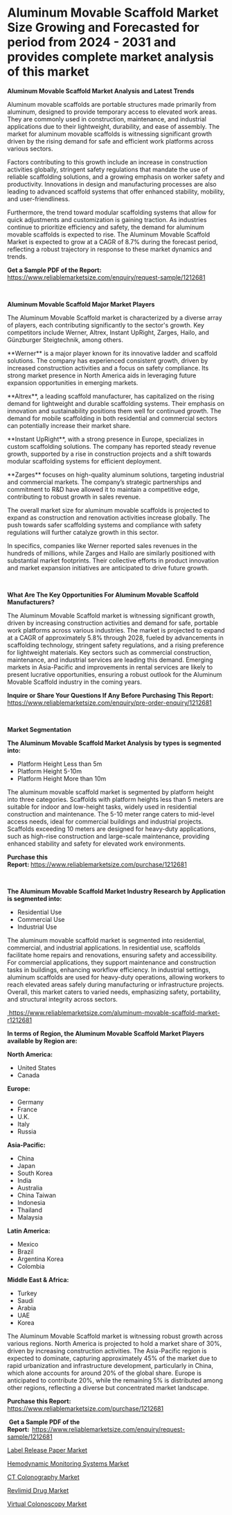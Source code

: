 <p><h1>Aluminum Movable Scaffold Market Size Growing and Forecasted for period from 2024 - 2031 and provides complete market analysis of this market</h1></p><p><strong>Aluminum Movable Scaffold Market Analysis and Latest Trends</strong></p>
<p><p>Aluminum movable scaffolds are portable structures made primarily from aluminum, designed to provide temporary access to elevated work areas. They are commonly used in construction, maintenance, and industrial applications due to their lightweight, durability, and ease of assembly. The market for aluminum movable scaffolds is witnessing significant growth driven by the rising demand for safe and efficient work platforms across various sectors.</p><p>Factors contributing to this growth include an increase in construction activities globally, stringent safety regulations that mandate the use of reliable scaffolding solutions, and a growing emphasis on worker safety and productivity. Innovations in design and manufacturing processes are also leading to advanced scaffold systems that offer enhanced stability, mobility, and user-friendliness.</p><p>Furthermore, the trend toward modular scaffolding systems that allow for quick adjustments and customization is gaining traction. As industries continue to prioritize efficiency and safety, the demand for aluminum movable scaffolds is expected to rise. The Aluminum Movable Scaffold Market is expected to grow at a CAGR of 8.7% during the forecast period, reflecting a robust trajectory in response to these market dynamics and trends.</p></p>
<p><strong>Get a Sample PDF of the Report:&nbsp;</strong> <a href="https://www.reliablemarketsize.com/enquiry/request-sample/1212681?utm_campaign=1140&utm_medium=2&utm_source=Github&utm_content=ia&utm_term=17122024&utm_id=aluminum-movable-scaffold">https://www.reliablemarketsize.com/enquiry/request-sample/1212681</a></p>
<p>&nbsp;</p>
<p><strong>Aluminum Movable Scaffold Major Market Players</strong></p>
<p><p>The Aluminum Movable Scaffold market is characterized by a diverse array of players, each contributing significantly to the sector's growth. Key competitors include Werner, Altrex, Instant UpRight, Zarges, Hailo, and Günzburger Steigtechnik, among others.</p><p>**Werner** is a major player known for its innovative ladder and scaffold solutions. The company has experienced consistent growth, driven by increased construction activities and a focus on safety compliance. Its strong market presence in North America aids in leveraging future expansion opportunities in emerging markets.</p><p>**Altrex**, a leading scaffold manufacturer, has capitalized on the rising demand for lightweight and durable scaffolding systems. Their emphasis on innovation and sustainability positions them well for continued growth. The demand for mobile scaffolding in both residential and commercial sectors can potentially increase their market share.</p><p>**Instant UpRight**, with a strong presence in Europe, specializes in custom scaffolding solutions. The company has reported steady revenue growth, supported by a rise in construction projects and a shift towards modular scaffolding systems for efficient deployment.</p><p>**Zarges** focuses on high-quality aluminum solutions, targeting industrial and commercial markets. The company’s strategic partnerships and commitment to R&D have allowed it to maintain a competitive edge, contributing to robust growth in sales revenue.</p><p>The overall market size for aluminum movable scaffolds is projected to expand as construction and renovation activities increase globally. The push towards safer scaffolding systems and compliance with safety regulations will further catalyze growth in this sector.</p><p>In specifics, companies like Werner reported sales revenues in the hundreds of millions, while Zarges and Hailo are similarly positioned with substantial market footprints. Their collective efforts in product innovation and market expansion initiatives are anticipated to drive future growth.</p></p>
<p>&nbsp;</p>
<p><strong>What Are The Key Opportunities For Aluminum Movable Scaffold Manufacturers?</strong></p>
<p><p>The Aluminum Movable Scaffold market is witnessing significant growth, driven by increasing construction activities and demand for safe, portable work platforms across various industries. The market is projected to expand at a CAGR of approximately 5.8% through 2028, fueled by advancements in scaffolding technology, stringent safety regulations, and a rising preference for lightweight materials. Key sectors such as commercial construction, maintenance, and industrial services are leading this demand. Emerging markets in Asia-Pacific and improvements in rental services are likely to present lucrative opportunities, ensuring a robust outlook for the Aluminum Movable Scaffold industry in the coming years.</p></p>
<p><strong>Inquire or Share Your Questions If Any Before Purchasing This Report:</strong> <a href="https://www.reliablemarketsize.com/enquiry/pre-order-enquiry/1212681?utm_campaign=1140&utm_medium=2&utm_source=Github&utm_content=ia&utm_term=17122024&utm_id=aluminum-movable-scaffold">https://www.reliablemarketsize.com/enquiry/pre-order-enquiry/1212681</a></p>
<p>&nbsp;</p>
<p><strong>Market Segmentation</strong></p>
<p><strong>The Aluminum Movable Scaffold Market Analysis by types is segmented into:</strong></p>
<p><ul><li>Platform Height Less than 5m</li><li>Platform Height 5-10m</li><li>Platform Height More than 10m</li></ul></p>
<p><p>The aluminum movable scaffold market is segmented by platform height into three categories. Scaffolds with platform heights less than 5 meters are suitable for indoor and low-height tasks, widely used in residential construction and maintenance. The 5-10 meter range caters to mid-level access needs, ideal for commercial buildings and industrial projects. Scaffolds exceeding 10 meters are designed for heavy-duty applications, such as high-rise construction and large-scale maintenance, providing enhanced stability and safety for elevated work environments.</p></p>
<p><strong>Purchase this Report:&nbsp;</strong><a href="https://www.reliablemarketsize.com/purchase/1212681?utm_campaign=1140&utm_medium=2&utm_source=Github&utm_content=ia&utm_term=17122024&utm_id=aluminum-movable-scaffold">https://www.reliablemarketsize.com/purchase/1212681</a></p>
<p>&nbsp;</p>
<p><strong>The Aluminum Movable Scaffold Market Industry Research by Application is segmented into:</strong></p>
<p><ul><li>Residential Use</li><li>Commercial Use</li><li>Industrial Use</li></ul></p>
<p><p>The aluminum movable scaffold market is segmented into residential, commercial, and industrial applications. In residential use, scaffolds facilitate home repairs and renovations, ensuring safety and accessibility. For commercial applications, they support maintenance and construction tasks in buildings, enhancing workflow efficiency. In industrial settings, aluminum scaffolds are used for heavy-duty operations, allowing workers to reach elevated areas safely during manufacturing or infrastructure projects. Overall, this market caters to varied needs, emphasizing safety, portability, and structural integrity across sectors.</p></p>
<p><a href="https://www.reliablemarketsize.com/aluminum-movable-scaffold-market-r1212681?utm_campaign=1140&utm_medium=2&utm_source=Github&utm_content=ia&utm_term=17122024&utm_id=aluminum-movable-scaffold">&nbsp;https://www.reliablemarketsize.com/aluminum-movable-scaffold-market-r1212681</a></p>
<p><strong>In terms of Region, the Aluminum Movable Scaffold Market Players available by Region are:</strong></p>
<p>
    <p> <strong> North America: </strong>
        <ul>
            <li>United States</li>
            <li>Canada</li>
        </ul>
        </p> 
    <p> <strong> Europe: </strong>
        <ul>
            <li>Germany</li>
            <li>France</li>
            <li>U.K.</li>
            <li>Italy</li>
            <li>Russia</li>
        </ul>
        </p> 
    <p> <strong> Asia-Pacific: </strong>
        <ul>
            <li>China</li>
            <li>Japan</li>
            <li>South Korea</li>
            <li>India</li>
            <li>Australia</li>
            <li>China Taiwan</li>
            <li>Indonesia</li>
            <li>Thailand</li>
            <li>Malaysia</li>
        </ul>
        </p> 
    <p> <strong> Latin America: </strong>
        <ul>
            <li>Mexico</li>
            <li>Brazil</li>
            <li>Argentina Korea</li>
            <li>Colombia</li>
        </ul>
        </p> 
    <p> <strong> Middle East & Africa: </strong>
        <ul>
            <li>Turkey</li>
            <li>Saudi</li>
            <li>Arabia</li>
            <li>UAE</li>
            <li>Korea</li>
        </ul>
    </p>
    </p>
<p><p>The Aluminum Movable Scaffold market is witnessing robust growth across various regions. North America is projected to hold a market share of 30%, driven by increasing construction activities. The Asia-Pacific region is expected to dominate, capturing approximately 45% of the market due to rapid urbanization and infrastructure development, particularly in China, which alone accounts for around 20% of the global share. Europe is anticipated to contribute 20%, while the remaining 5% is distributed among other regions, reflecting a diverse but concentrated market landscape.</p></p>
<p><strong>Purchase this Report: </strong><a href="https://www.reliablemarketsize.com/purchase/1212681?utm_campaign=1140&utm_medium=2&utm_source=Github&utm_content=ia&utm_term=17122024&utm_id=aluminum-movable-scaffold">https://www.reliablemarketsize.com/purchase/1212681</a></p>
<p>&nbsp;<strong>Get a Sample PDF of the Report:&nbsp;&nbsp;</strong><a href="https://www.reliablemarketsize.com/enquiry/request-sample/1212681?utm_campaign=1140&utm_medium=2&utm_source=Github&utm_content=ia&utm_term=17122024&utm_id=aluminum-movable-scaffold">https://www.reliablemarketsize.com/enquiry/request-sample/1212681</a></p>
<p><strong></strong></p>
<p><p><a href="https://github.com/AKSHATREPORTPRIME/Market-Research-Report-List-6/blob/main/label-release-paper-market.md?utm_campaign=1140&utm_medium=2&utm_source=Github&utm_content=ia&utm_term=17122024&utm_id=aluminum-movable-scaffold">Label Release Paper Market</a></p><p><a href="https://www.linkedin.com/pulse/hemodynamic-monitoring-systems-industry-report-examines-recent-nicpf?utm_campaign=1140&utm_medium=2&utm_source=Github&utm_content=ia&utm_term=17122024&utm_id=aluminum-movable-scaffold">Hemodynamic Monitoring Systems Market</a></p><p><a href="https://www.linkedin.com/pulse/ct-colonography-industry-report-market-share-growth-trends-imbsf?utm_campaign=1140&utm_medium=2&utm_source=Github&utm_content=ia&utm_term=17122024&utm_id=aluminum-movable-scaffold">CT Colonography Market</a></p><p><a href="https://www.linkedin.com/pulse/detailed-revlimid-drug-market-report-projected-76-cagr-growth-jivif?utm_campaign=1140&utm_medium=2&utm_source=Github&utm_content=ia&utm_term=17122024&utm_id=aluminum-movable-scaffold">Revlimid Drug Market</a></p><p><a href="https://www.linkedin.com/pulse/virtual-colonoscopy-sector-surge-141-growth-roadmap-2031-t4omf?utm_campaign=1140&utm_medium=2&utm_source=Github&utm_content=ia&utm_term=17122024&utm_id=aluminum-movable-scaffold">Virtual Colonoscopy Market</a></p></p>
